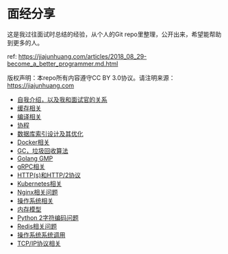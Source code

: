 # 面经分享

这是我过往面试时总结的经验，从个人的Git repo里整理，公开出来，希望能帮助到更多的人。

ref: https://jiajunhuang.com/articles/2018_08_29-become_a_better_programmer.md.html

版权声明：本repo所有内容遵守CC BY 3.0协议。请注明来源：https://jiajunhuang.com

- [自我介绍，以及我和面试官的关系](https://jiajunhuang.com/articles/2018_03_10-interview.md.html)
- [缓存相关](./cache.md)
- [编译相关](./compile.md)
- [协程](./coroutine.md)
- [数据库索引设计及其优化](./database.md)
- [Docker相关](./docker.md)
- [GC，垃圾回收算法](./gc.md)
- [Golang GMP](./golang_gmp.md)
- [gRPC相关](./grpc.md)
- [HTTP(s)和HTTP/2协议](./http_https_http2.md)
- [Kubernetes相关](./k8s.md)
- [Nginx相关问题](./nginx.md)
- [操作系统相关](./os_components.md)
- [内存模型](./os_mem_layout.md)
- [Python 2字符编码问题](./python2_coding.md)
- [Redis相关问题](./redis.md)
- [操作系统系统调用](./syscall.md)
- [TCP/IP协议相关](./tcp_ip.md)
